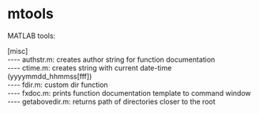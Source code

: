 # mtools
MATLAB tools: 

[misc] <br />
---- authstr.m: creates author string for function documentation <br />
---- ctime.m: creates string with current date-time (yyyymmdd_hhmmss[fff]) <br />
---- fdir.m: custom dir function <br />
---- fxdoc.m: prints function documentation template to command window <br />
---- getabovedir.m: returns path of directories closer to the root <br />
